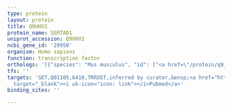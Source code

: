 ```yaml
---
type: protein
layout: protein
title: Q9UHV2
protein_name: SERTAD1
uniprot_accession: Q9UHV2
ncbi_gene_id: '29950'
organism: Homo sapiens
function: transcription factor
orthologs: '[{"species": "Mus musculus", "id": ["<a href=\"/protein/q9jl10\">Q9JL10</a>"]}, {"species": "Rattus norvegicus", "id": ["Q6P771"]}]'
tfs: ''
targets: 'SET,Q01105,6418,TRRUST,inferred by curator,&ensp;<a href="https://www.ncbi.nlm.nih.gov/pubmed/?term=20570897%5Buid%5D+OR+29087512%5Buid%5D"
  target="_blank"><i uk-icon="icon: link"></i>Pubmed</a>'
binding_sites: ''

---
```

